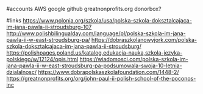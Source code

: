 #accounts
AWS
google
github
greatnonprofits.org
donorbox?

#links
https://www.polonia.org/szkola/usa/polska-szkola-doksztalcajaca-im-jana-pawla-ii-stroudsburg-107
http://www.polishbilingualday.com/language/pl/polska-szkola-im-jana-pawla-ii-w-east-stroudsburg-pa/
https://dobraszkolanowyjork.com/polska-szkola-doksztalcajaca-im-jana-pawla-ii-stroudsburg/
https://polishpages.poland.us/katalog,edukacja-nauka,szkola-jezyka-polskiego/w/12124/opis.html
https://wiadomosci.com/polska-szkola-im-jana-pawla-ii-w-east-stroudsburg-pa-podsumowala-swoja-10-letnia-dzialalnosc/
https://www.dobrapolskaszkolafoundation.com/1448-2/
https://greatnonprofits.org/org/john-paul-ii-polish-school-of-the-poconos-inc
